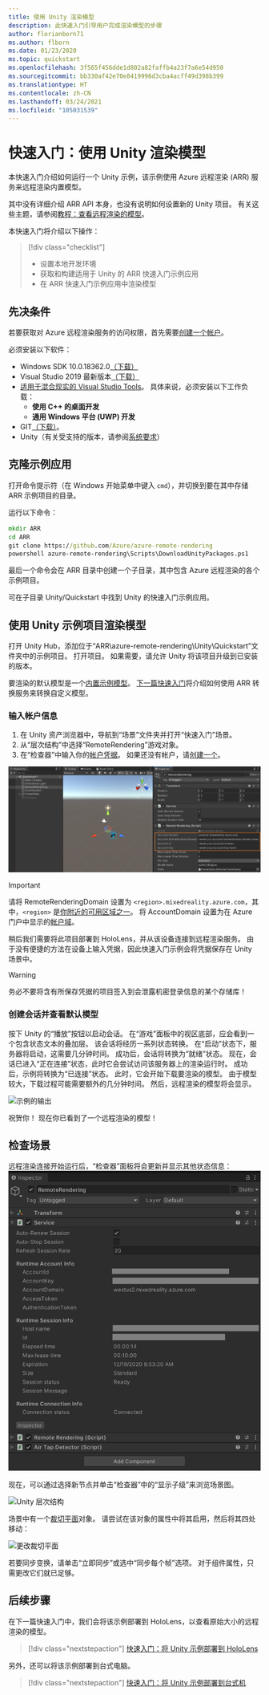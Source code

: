 ```yaml
---
title: 使用 Unity 渲染模型
description: 此快速入门引导用户完成渲染模型的步骤
author: florianborn71
ms.author: flborn
ms.date: 01/23/2020
ms.topic: quickstart
ms.openlocfilehash: 3f565f456dde1d802a82faffb4a23f7a6e54d950
ms.sourcegitcommit: bb330af42e70e8419996d3cba4acff49d398b399
ms.translationtype: HT
ms.contentlocale: zh-CN
ms.lasthandoff: 03/24/2021
ms.locfileid: "105031539"
---
```

# <a name="quickstart-render-a-model-with-unity"></a>快速入门：使用 Unity 渲染模型

本快速入门介绍如何运行一个 Unity 示例，该示例使用 Azure 远程渲染 (ARR) 服务来远程渲染内置模型。

其中没有详细介绍 ARR API 本身，也没有说明如何设置新的 Unity 项目。 有关这些主题，请参阅[教程：查看远程渲染的模型](../tutorials/unity/view-remote-models/view-remote-models.md)。

本快速入门将介绍以下操作：
> [!div class="checklist"]
>
>* 设置本地开发环境
>* 获取和构建适用于 Unity 的 ARR 快速入门示例应用
>* 在 ARR 快速入门示例应用中渲染模型

## <a name="prerequisites"></a>先决条件

若要获取对 Azure 远程渲染服务的访问权限，首先需要[创建一个帐户](../how-tos/create-an-account.md)。

必须安装以下软件：

* Windows SDK 10.0.18362.0[（下载）](https://developer.microsoft.com/windows/downloads/windows-10-sdk)
* Visual Studio 2019 最新版本[（下载）](https://visualstudio.microsoft.com/vs/older-downloads/)
* [适用于混合现实的 Visual Studio Tools](/windows/mixed-reality/install-the-tools)。 具体来说，必须安装以下工作负载：
  * **使用 C++ 的桌面开发**
  * **通用 Windows 平台 (UWP) 开发**
* GIT[（下载）](https://git-scm.com/downloads)。
* Unity（有关受支持的版本，请参阅[系统要求](../overview/system-requirements.md#unity)）

## <a name="clone-the-sample-app"></a>克隆示例应用

打开命令提示符（在 Windows 开始菜单中键入 `cmd`），并切换到要在其中存储 ARR 示例项目的目录。

运行以下命令：

```cmd
mkdir ARR
cd ARR
git clone https://github.com/Azure/azure-remote-rendering
powershell azure-remote-rendering\Scripts\DownloadUnityPackages.ps1
```

最后一个命令会在 ARR 目录中创建一个子目录，其中包含 Azure 远程渲染的各个示例项目。

可在子目录 Unity/Quickstart 中找到 Unity 的快速入门示例应用。

## <a name="rendering-a-model-with-the-unity-sample-project"></a>使用 Unity 示例项目渲染模型

打开 Unity Hub，添加位于“ARR\azure-remote-rendering\Unity\Quickstart”文件夹中的示例项目。
打开项目。 如果需要，请允许 Unity 将该项目升级到已安装的版本。

要渲染的默认模型是一个[内置示例模型](../samples/sample-model.md)。 [下一篇快速入门](convert-model.md)将介绍如何使用 ARR 转换服务来转换自定义模型。

### <a name="enter-your-account-info"></a>输入帐户信息

1. 在 Unity 资产浏览器中，导航到“场景”文件夹并打开“快速入门”场景。
1. 从“层次结构”中选择“RemoteRendering”游戏对象。
1. 在“检查器”中输入你的[帐户凭据](../how-tos/create-an-account.md)。 如果还没有帐户，请[创建一个](../how-tos/create-an-account.md)。

![ARR 帐户信息](./media/arr-sample-account-info.png)

> [!IMPORTANT]
> 请将 RemoteRenderingDomain 设置为 `<region>.mixedreality.azure.com`，其中，`<region>` 是[你附近的可用区域之一](../reference/regions.md)。
> 将 AccountDomain 设置为在 Azure 门户中显示的[帐户域](../how-tos/create-an-account.md#retrieve-the-account-information)。

稍后我们需要将此项目部署到 HoloLens，并从该设备连接到远程渲染服务。 由于没有便捷的方法在设备上输入凭据，因此快速入门示例会将凭据保存在 Unity 场景中。

> [!WARNING]
> 务必不要将含有所保存凭据的项目签入到会泄露机密登录信息的某个存储库！

### <a name="create-a-session-and-view-the-default-model"></a>创建会话并查看默认模型

按下 Unity 的“播放”按钮以启动会话。 在“游戏”面板中的视区底部，应会看到一个包含状态文本的叠加层。 该会话将经历一系列状态转换。 在“启动”状态下，服务器将启动，这需要几分钟时间。 成功后，会话将转换为“就绪”状态。 现在，会话已进入“正在连接”状态，此时它会尝试访问该服务器上的渲染运行时。 成功后，示例将转换为“已连接”状态。 此时，它会开始下载要渲染的模型。 由于模型较大，下载过程可能需要额外的几分钟时间。 然后，远程渲染的模型将会显示。

![示例的输出](media/arr-sample-output.png)

祝贺你！ 现在你已看到了一个远程渲染的模型！

## <a name="inspecting-the-scene"></a>检查场景

远程渲染连接开始运行后，“检查器”面板将会更新并显示其他状态信息：![Unity 示例播放](./media/arr-sample-configure-session-running.png)

现在，可以通过选择新节点并单击“检查器”中的“显示子级”来浏览场景图。

![Unity 层次结构](./media/unity-hierarchy.png)

场景中有一个[裁切平面](../overview/features/cut-planes.md)对象。 请尝试在该对象的属性中将其启用，然后将其四处移动：

![更改裁切平面](media/arr-sample-unity-cutplane.png)

若要同步变换，请单击“立即同步”或选中“同步每个帧”选项。  对于组件属性，只需更改它们就已足够。

## <a name="next-steps"></a>后续步骤

在下一篇快速入门中，我们会将该示例部署到 HoloLens，以查看原始大小的远程渲染的模型。

> [!div class="nextstepaction"]
> [快速入门：将 Unity 示例部署到 HoloLens](deploy-to-hololens.md)

另外，还可以将该示例部署到台式电脑。

> [!div class="nextstepaction"]
> [快速入门：将 Unity 示例部署到台式机](deploy-to-desktop.md)